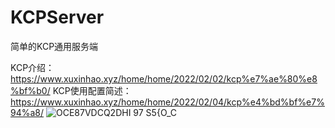 # KCPServer
简单的KCP通用服务端

KCP介绍：https://www.xuxinhao.xyz/home/home/2022/02/02/kcp%e7%ae%80%e8%bf%b0/
KCP使用配置简述：https://www.xuxinhao.xyz/home/home/2022/02/04/kcp%e4%bd%bf%e7%94%a8/
![OCE87VDCQ2DHI 97 S5{O_C](https://user-images.githubusercontent.com/60800578/154793255-999cea9d-96c2-4b0d-b5d5-a76233137be2.png)
